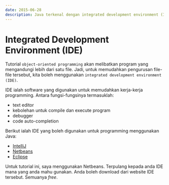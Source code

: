 ```yaml
---
date: 2015-06-28
description: Java terkenal dengan integrated development environment (IDE) yang canggih. IDE banyak membantu programmer. Lihat IDE yang popular untuk Java di sini.
---
```


# Integrated Development Environment (IDE)

Tutorial `object-oriented programming` akan melibatkan program yang
mengandungi lebih dari satu file. Jadi, untuk memudahkan pengurusan
file-file tersebut, kita boleh menggunakan `integrated development
environment (IDE)`.

IDE ialah software yang digunakan untuk memudahkan kerja-kerja
programming. Antara fungsi-fungsinya termasuklah:

-   text editor
-   kebolehan untuk compile dan execute program
-   debugger
-   code auto-completion

Berikut ialah IDE yang boleh digunakan untuk programming menggunakan Java:

-   [IntelliJ](https://www.jetbrains.com/idea)
-   [Netbeans](https://netbeans.org)
-   [Eclipse](https://eclipse.org)

Untuk tutorial ini, saya menggunakan Netbeans. Terpulang kepada anda IDE
mana yang anda mahu gunakan. Anda boleh download dari website IDE
tersebut. Semuanya _free_.

<!-- Commented out because it is just a personal opinion
=== Pengajar Java yang Melarang Pelajar Menggunakan IDE

Jika anda mula mengenali Java di tempat belajar formal, kemungkinan pengajar
anda akan melarang pelajarnya untuk menggunakan IDE dengan alasan ingin
melatih mereka menghafal syntax Java. Sebenarnya cara tersebut sangat tidak
digalakkan kerana ciri-ciri bahasa Java itu sendiri.

Programming language Java lebih _verbose_ berbanding language lain seperti
Python, JavaScript, Lisp, dan lain-lain. Maksudnya kita perlu menulis lebih
walaupun untuk program yang simple. Kelebihan language yang _verbose_ ialah
memudahkan tools seperti IDE untuk check sama ada code kita betul ataupun
tidak walaupun kita belum compile.

Saya pengguna Emacs tetapi tetap menggunakan IntelliJ (dengan keybinding Emacs)
semasa program menggunakan Java.

Kalau ingin membuat program yang simple seperti di tutorial Asas tidak menjadi
masalah.

Saya cadangkan anda biasakan diri dengan mana-mana IDE semasa mengikuti
tutorial website ini. Tidak perlu fokus ke IDE pun takpe kerana anda akan
sentiasa belajar benda baru mengenai IDE tersebut semakin lama anda
menggunakannya.
-->
